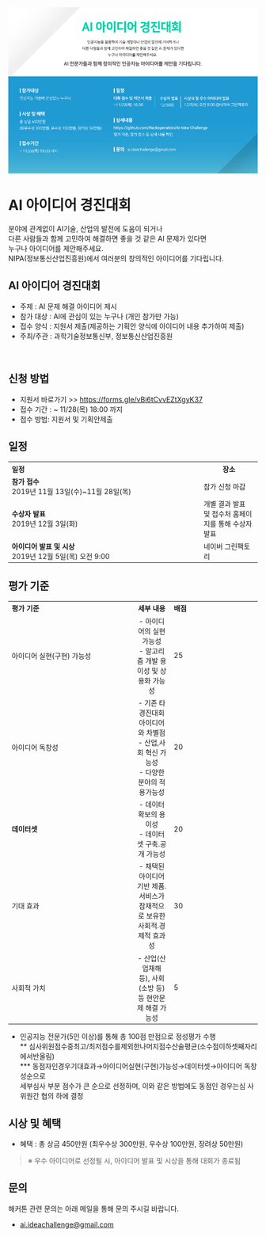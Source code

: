  <img src="facebookposter.jpg" ><br>



# AI 아이디어 경진대회

분야에 관계없이 AI기술, 산업의 발전에 도움이 되거나<br>
다른 사람들과 함께 고민하여 해결하면 좋을 것 같은 AI 문제가 있다면 <br>
누구나 아이디어를 제안해주세요.<br>
NIPA(정보통신산업진흥원)에서 여러분의 창의적인 아이디어를 기다립니다. 
<br>

## AI 아이디어 경진대회
- 주제 : AI 문제 해결 아이디어 제시
- 참가 대상 : AI에 관심이 있는 누구나 (개인 참가만 가능)
- 접수 양식 : 지원서 제출(제공하는 기획안 양식에 아이디어 내용 추가하여 제출)
- 주최/주관 : 과학기술정보통신부, 정보통신산업진흥원

 
## 신청 방법
- 지원서 바로가기 >> https://forms.gle/vBi6tCvvEZtXgyK37 
- 접수 기간 : ~ 11/28(목) 18:00 까지 
- 접수 방법: 지원서 및 기획안제출




## 일정
<table class="tbl_schedule">
  <tr>
    <th style="text-align:left;width:50%">일정</th>
    <th style="text-align:center;width:15%">장소</th>
  </tr>
  <tr>
    <td>
      <strong>참가 접수 </strong><br>
      2019년 11월 13일(수)~11월 28일(목)
    </td>
    <td>
      참가 신청 마감
    </td>
  </tr>
  <tr>
    <td>
      <strong>수상자 발표</strong><br>
      2019년 12월 3일(화)
    </td>
    <td>
     개별 결과 발표 <br> 및 접수처 홈페이지를 통해 수상자 발표<br>
    </td>
  </tr>
  <tr>
    <td>
      <strong>아이디어 발표 및 시상</strong><br>
      2019년 12월 5일(목) 오전 9:00
    </td>
    <td>
      네이버 그린팩토리<br>
    </td>
  </tr>
</table>



## 평가 기준

<table class="tbl_schedule">
  <tr>
    <th style="text-align:left;width:50%">평가 기준</th>
    <th style="text-align:center;width:15%">세부 내용</th>
    <th style="text-align:left;width:35%">배점</th>
  </tr>
  <tr>
    <td>
     아이디어 실현(구현) 가능성
    </td>
    <td style="text-align:center">- 아이디어의 실현 가능성<br>
    - 알고리즘 개발 용이성 및 상용화 가능성</td>
    <td>
      25
    </td>
  </tr>
  <tr>
    <td>
      아이디어 독창성
    </td>
    <td style="text-align:center">- 기존 타 경진대회 아이디어와 차별점<br>- 산업,사회 혁신 가능성<br>- 다양한 분야의 적용가능성</td>
    <td>
      20
    </td>
  </tr>
  <tr>
    <td>
      <strong>데이터셋</strong><br>
    </td>
    <td style="text-align:center">- 데이터 확보의 용이성<br>- 데이터 셋 구축.공개 가능성 </td>
    <td>
      20
    </td>
  </tr>
  <tr>
    <td>
     기대 효과
    </td>
    <td style="text-align:center">- 채택된 아이디어 기반 제품.서비스가 잠재적으로 보유한 사회적.경제적 효과성</td>
    <td>
     30
    </td>
   </tr>
  </tr>
  <tr>
    <td>
     사회적 가치
    </td>
    <td style="text-align:center">- 산업(산업재해 등), 사회(소방 등) 등 현안문제 해결 가능성
   </td>
    <td>
      5
    </td>
  </tr>
</table>

* 인공지능 전문가(5인 이상)를 통해 총 100점 만점으로 정성평가 수행 <br>
** 심사위원점수중최고/최저점수를제외한나머지점수산술평균(소수점이하셋째자리에서반올림)<br>
*** 동점자인경우기대효과→아이디어실현(구현)가능성→데이터셋→아이디어 독창성순으로<br>
 세부심사 부분 점수가 큰 순으로 선정하며, 이와 같은 방법에도 동점인 경우는심 사위원간 협의 하에 결정


## 시상 및 혜택 
- 혜택 : 총 상금 450만원 (최우수상 300만원, 우수상 100만원, 장려상 50만원)
> ※ 우수 아이디어로 선정될 시, 아이디어 발표 및 시상을 통해 대회가 종료됨



## 문의 
해커톤 관련 문의는 아래 메일을 통해 문의 주시길 바랍니다.
- ai.ideachallenge@gmail.com




